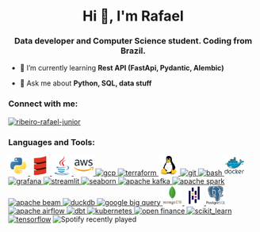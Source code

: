 <h1 align="center">Hi 👋, I'm Rafael</h1>
<h3 align="center">Data developer and Computer Science student. Coding from Brazil.</h3>

- 🌱 I’m currently learning **Rest API (FastApi, Pydantic, Alembic)**

- 💬 Ask me about **Python, SQL, data stuff**

<h3 align="left">Connect with me:</h3>
<p align="left">
<a href="https://linkedin.com/in/ribeiro-rafael-junior" target="blank"><img align="center" src="https://raw.githubusercontent.com/rahuldkjain/github-profile-readme-generator/master/src/images/icons/Social/linked-in-alt.svg" alt="ribeiro-rafael-junior" height="30" width="40" /></a>
</p>

<h3 align="left">Languages and Tools:</h3>
<p align="left"> 
    <a href="https://www.python.org" target="_blank" rel="noreferrer"> 
        <img src="https://raw.githubusercontent.com/devicons/devicon/master/icons/python/python-original.svg" 
        alt="python" width="40" height="40"/> </a> 
    <a href="https://www.scala-lang.org" target="_blank" rel="noreferrer"> 
        <img src="https://raw.githubusercontent.com/devicons/devicon/master/icons/scala/scala-original.svg" 
        alt="scala" width="40" height="40"/> </a> 
    <a href="https://www.java.com" target="_blank" rel="noreferrer">
        <img src="https://raw.githubusercontent.com/devicons/devicon/master/icons/java/java-original.svg"
        alt="java" width="40" height="40"/> </a>
    <a href="https://aws.amazon.com" target="_blank" rel="noreferrer"> 
        <img src="https://raw.githubusercontent.com/devicons/devicon/master/icons/amazonwebservices/amazonwebservices-original-wordmark.svg" 
        alt="aws" width="40" height="40"/> </a> 
    <a href="https://cloud.google.com" target="_blank" rel="noreferrer"> 
        <img src="https://www.vectorlogo.zone/logos/google_cloud/google_cloud-icon.svg" 
        alt="gcp" width="40" height="40"/> </a> 
    <a href="https://www.terraform.io/" target="_blank" rel="noreferrer"> 
        <img src="https://www.svgrepo.com/show/374122/terraform.svg" 
        alt="terraform" width="40" height="40"/> </a> 
    <a href="https://www.linux.org/" target="_blank" rel="noreferrer"> 
        <img src="https://raw.githubusercontent.com/devicons/devicon/master/icons/linux/linux-original.svg" 
        alt="linux" width="40" height="40"/> </a>
    <a href="https://git-scm.com/" target="_blank" rel="noreferrer"> 
        <img src="https://www.vectorlogo.zone/logos/git-scm/git-scm-icon.svg" 
        alt="git" width="40" height="40"/> </a>
    <a href="https://www.gnu.org/software/bash/" target="_blank" rel="noreferrer"> 
        <img src="https://www.vectorlogo.zone/logos/gnu_bash/gnu_bash-icon.svg" 
        alt="bash" width="40" height="40"/> </a> 
    <a href="https://www.docker.com/" target="_blank" rel="noreferrer"> 
        <img src="https://raw.githubusercontent.com/devicons/devicon/master/icons/docker/docker-original-wordmark.svg" 
        alt="docker" width="40" height="40"/> </a>
    <a href="https://grafana.com" target="_blank" rel="noreferrer"> 
        <img src="https://www.vectorlogo.zone/logos/grafana/grafana-icon.svg" 
        alt="grafana" width="40" height="40"/> </a> 
    <a href="https://streamlit.io/" target="_blank" rel="noreferrer">
        <img src="https://streamlit.io/images/brand/streamlit-mark-color.svg" 
        alt="streamlit" width="40" height="40"/> </a> 
    <a href="https://seaborn.pydata.org/" target="_blank" rel="noreferrer"> 
        <img src="https://seaborn.pydata.org/_images/logo-mark-lightbg.svg" 
        alt="seaborn" width="40" height="40"/> </a>
    <a href="https://kafka.apache.org/" target="_blank" rel="noreferrer"> 
        <img src="https://www.vectorlogo.zone/logos/apache_kafka/apache_kafka-icon.svg" 
        alt="apache kafka" width="40" height="40"/> </a>
    <a href="https://spark.apache.org/" target="_blank" rel="noreferrer"> 
        <img src="https://cdn.icon-icons.com/icons2/2699/PNG/512/apache_spark_logo_icon_170560.png" 
        alt="apache spark" width="40" height="40"/> </a>
    <a href="https://beam.apache.org/" target="_blank" rel="noreferrer">
        <img src="https://beam.apache.org/images/logos/full-color/nameless/beam-logo-full-color-nameless.svg" 
        alt="apache beam" width="40" height="40"/> </a>
    <a href="https://duckdb.org/" target="_blank" rel="noreferrer">
        <img src="https://icons.iconarchive.com/icons/simpleicons-team/simple/256/duckdb-icon.png"
        alt="duckdb" width="40" height="40"/> </a> 
    <a href="https://cloud.google.com/bigquery" target="_blank" rel="noreferrer">
        <img src="https://www.vectorlogo.zone/logos/google_bigquery/google_bigquery-icon.svg"
        alt="google big query" width="40" height="40"/> </a> 
    <a href="https://www.mongodb.com/" target="_blank" rel="noreferrer"> 
        <img src="https://raw.githubusercontent.com/devicons/devicon/master/icons/mongodb/mongodb-original-wordmark.svg" 
        alt="mongodb" width="40" height="40"/> </a> 
    <a href="https://pandas.pydata.org/" target="_blank" rel="noreferrer"> 
        <img src="https://raw.githubusercontent.com/devicons/devicon/2ae2a900d2f041da66e950e4d48052658d850630/icons/pandas/pandas-original.svg" 
        alt="pandas" width="40" height="40"/> </a> 
    <a href="https://www.postgresql.org" target="_blank" rel="noreferrer"> 
        <img src="https://raw.githubusercontent.com/devicons/devicon/master/icons/postgresql/postgresql-original-wordmark.svg" 
        alt="postgresql" width="40" height="40"/> </a>
    <a href="https://airflow.apache.org/" target="_blank" rel="noreferrer">
        <img src="https://cwiki.apache.org/confluence/download/attachments/145723561/airflow_dark_bg.png?api=v2"
        alt="apache airflow" width="40" height="40"/> </a>
    <a href="https://www.getdbt.com/" target="_blank" rel="noreferrer">
        <img src="https://seeklogo.com/images/D/dbt-logo-500AB0BAA7-seeklogo.com.png"
        alt="dbt" width="40" height="40"/> </a>
    <a href="https://kubernetes.io" target="_blank" rel="noreferrer"> 
        <img src="https://www.vectorlogo.zone/logos/kubernetes/kubernetes-icon.svg" 
        alt="kubernetes" width="40" height="40"/> </a> 
    <a href="https://openfinancebrasil.org.br/" target="_blank" rel="noreferrer">
        <img src="https://ob-public-files.s3.amazonaws.com/simbolo_open_finance.HTML.svg"
        alt="open finance" width="40" height="40"/> </a>
    <a href="https://scikit-learn.org/" target="_blank" rel="noreferrer"> 
        <img src="https://upload.wikimedia.org/wikipedia/commons/0/05/Scikit_learn_logo_small.svg" 
        alt="scikit_learn" width="40" height="40"/> </a>
    <a href="https://www.tensorflow.org" target="_blank" rel="noreferrer"> 
        <img src="https://www.vectorlogo.zone/logos/tensorflow/tensorflow-icon.svg" 
        alt="tensorflow" width="40" height="40"/></a>
    <a align="center">
      <img src="https://spotify-github-profile.vercel.app/api/view?uid=rafaelribeiro&cover_image=true&theme=default" alt="Spotify recently played"  />
    </a>

</p>
